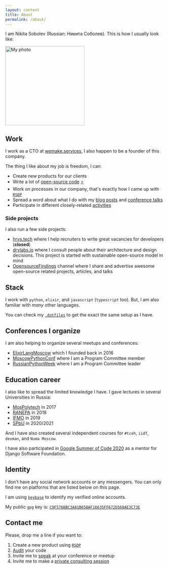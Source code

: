```yaml
---
layout: content
title: About
permalink: /about/
---
```


I am Nikita Sobolev (Russian: Никита Соболев).
This is how I usually look like:

<img src="https://avatars3.githubusercontent.com/u/4660275?s=460&v=4" alt="My photo" width="250">


## Work

I work as a CTO at [wemake.services](https://wemake-services.github.io),
I also happen to be a founder of this company.

The thing I like about my job is freedom, I can:
- Create new products for our clients
- Write a lot of [open-source code](https://github.com/sobolevn) [:star:](https://stars.github.com/profiles/sobolevn/)
- Work on processes in our company, that's exactly how I came up with [`RSDP`](https://wemake-services.github.io/meta/)
- Spread a word about what I do with my [blog posts](https://sobolevn.me/) and [conference talks](https://sobolevn.me/talks/)
- Participate in different closely-related [activities](https://sobolevn.me/activities/)

### Side projects

I also run a few side projects:

- [hrvs.tech](https://hrvs.tech/) where I help recruiters to write great vacancies for developers (**closed**)
- [drylabs.io]([https://drylabs.io/](https://dry-labs.github.io/)) where I consult people about their architecture and design decisions. This project is started with sustainable open-source model in mind
- [OpensourceFindings](https://t.me/opensource_findings) channel where I share and advertise awesome open-source related projects, articles, and talks


## Stack

I work with `python`, `elixir`, and `javascript` (`typescript` too).
But, I am also familiar with *many* other languages.

You can check my [`.dotfiles`](https://github.com/sobolevn/dotfiles) to get
the exact the same setup as I have.


## Conferences I organize

I am also helping to organize several meetups and conferences:

- [ElixirLangMoscow](http://elixir-lang.moscow/) which I founded back in 2016
- [MoscowPythonConf](http://conf.python.ru) where I am a Program Committee member
- [RussianPythonWeek](https://conf.python.ru/moscow/2020) where I am a Program Committee leader


## Education career

I also like to spread the limited knowledge I have.
I gave lectures in several Universities in Russia:

- [MosPolytech](https://mospolytech.ru/) in 2017
- [RANEPA](https://www.ranepa.ru/) in 2018
- [IFMO](http://www.ifmo.ru/) in 2019
- [SPbU](https://spbu.ru/) in 2020/2021

And I have also created several
independent courses for `#tceh`, `iidf`, `devman`, and `Numa Moscow`.

I have also participated in
[Google Summer of Code 2020](https://www.djangoproject.com/weblog/2020/may/13/summer-of-code/)
as a mentor for Django Software Foundation.


## Identity

I don't have any social network accounts or any messengers.
You can only find me on platforms that are listed below on this page.

I am using [`keybase`](https://keybase.io/sobolevn) to identify
my verified online accounts.

My public `gpg` key is: [`C9F576BBC3A81B65BAF16635FF672D568AE3C73E`](https://keybase.io/sobolevn/pgp_keys.asc?fingerprint=c9f576bbc3a81b65baf16635ff672d568ae3c73e)


## Contact me

Please, drop me a line if you want to:

1. Create a new product using [`RSDP`](https://wemake-services.github.io/meta)
2. [Audit](https://wemake-services.github.io/meta/rsdp/audits/) your code
3. Invite me to [speak](https://sobolevn.me/talks/) at your conference or meetup
4. Invite me to make a [private consulting session](https://dry-labs.github.io/)
